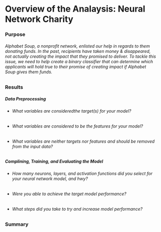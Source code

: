 # Overview of the Analaysis: Neural Network Charity
### Purpose
###### Alphabet Soup, a nonprofit network, enlisted our help in regards to them donating funds. In the past, recipients have taken money & disappeared, not actually creating the impact that they promised to deliver. To tackle this issue, we need to help create a binary classifier that can determine which applicants will hold true to their promise of creating impact if Alphabet Soup gives them funds.

### Results
##### Data Preprocessing
* ###### What variables are consideredthe target(s) for your model?
* ###### What variables are considered to be the features for your model?
* ###### What variables are neither targets nor features and should be removed from the input data?
##### Complining, Training, and Evaluating the Model
* ###### How many neurons, layers, and activation functions did you select for your neural network model, and hwy?
* ###### Were you able to achieve the target model performance?
* ###### What steps did you take to try and increase model performance?

### Summary
